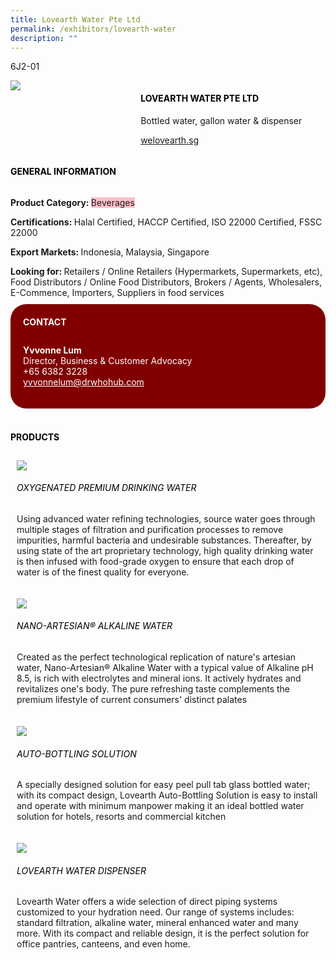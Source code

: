 ```yaml
---
title: Lovearth Water Pte Ltd
permalink: /exhibitors/lovearth-water
description: ""
---
```

<head>
	<div class="flex-paragraph">
		<!--hi there! this is a comment and will provide you with instructional guides-->
		<!--insert booth number here!-->
		<p style="text-transform: uppercase">6J2-01</p></div>
			<div class="flex-container" style="display: flex; flex-wrap: wrap;">
				<!--insert DOWNLOAD link of company logo between the " marks!-->
			<div class="card sgds" style="flex: 1 1 40%; display: block;"><img src="https://drive.google.com/u/0/uc?id=1HIl6nB9nqgmFWvi87iZMOzQ7TtiU7KNi&export=download"></div>
	<div class="card-sgds" style="flex: 1 1 58%; display: block; margin-left: 3px">
		<h4 style="text-transform: uppercase; color: black;"><!--insert the exhibitor's name between the <b> tags here--><b>Lovearth Water Pte Ltd</b></h4><!--insert the exhibitor's description between the <p> tags here-->
		<p>Bottled water, gallon water & dispenser</p>
		<!--insert the exhibitor's website link, making sure there is "https:// www." present please. make sure the entire https link goes in between the " marks-->
		<p><a href="https://welovearth.sg" target="_blank"><!--insert the www website link here (no need for https)-->welovearth.sg</a></p>
	</div>
</div>
</head>

<body>
	<h4 style="text-transform: uppercase; color: black;"><b>General Information</b></h4>
		<div class="flex-container" style="display: flex; flex-wrap: wrap;">
			<div class="card sgds" style="flex: 1 1 65%; display: block; align-self: stretch">
			<div class="flex-paragraph">
			<p><b>Product Category: </b><span style=" background-color: pink; border-radius: 10 px;"><!--insert the exhibitor's pdt cat between the <p> tags here-->Beverages</span></p> 
				<p><b>Certifications: </b><!--insert all the exhibitor's certifications between the </b> and </p> here-->Halal Certified, HACCP Certified, ISO 22000 Certified, FSSC 22000</p>
			<p><b>Export Markets: </b><!--insert all the exhibitor's export markets between the </b> and </p> here-->Indonesia, Malaysia, Singapore</p>
			<p style="margin-bottom: 10px;"><b>Looking for: </b><!--insert all the exhibitor's potential business partners between the </b> and </p> here-->Retailers / Online Retailers (Hypermarkets, Supermarkets, etc), Food Distributors / Online Food Distributors, Brokers / Agents, Wholesalers, E-Commence, Importers, Suppliers in food services</p>
			</div>
		</div>
		<div class="card sgds" style="flex: 1 1 35%; padding: 10px; display: block; background-color: maroon; border-radius: 25px; align-self: center;">
		<h4 style="color: white; margin-top: 10px; margin-left: 10px;">CONTACT</h4>
		<div class="flex-paragraph">
			<!--replace with exhibitor's: -->
			<p style="padding: 10px; color: white;"><b><!-- POC name-->Yvvonne Lum</b><br><!-- designation-->Director, Business & Customer Advocacy<br><!--contact number-->+65 6382 3228<br><!-- for linking purposes, insert their email after "mailto:"...--><a href="mailto:yvvonnelum@drwhohub.com" style="color: white;"><!--...and also include the display email before </a> here-->yvvonnelum@drwhohub.com</a></p>
		</div>
			</div>
		</div>
	<br>
		<h4 style="text-transform: uppercase; color: black;"><b>products</b></h4>
<div style="display: flex; flex-wrap: wrap;">
  <div class="card sgds" style="flex: 1 1 47%; margin: 10px; display: block;"><!--insert the exhibitor's DOWNLOAD image for product between the " marks here-->
	<div class="flex-image" style="display: block;"><img src="https://drive.google.com/u/0/uc?id=1JPUB4_6DH3SKwJyeoyy8qTn5l7_doPh8&export=download"></div>
	<div class="flex-paragraph">
		<h6 style="text-transform: uppercase; color: black;"><!--insert product name before </h6> and product description after <p>-->Oxygenated Premium Drinking Water</h6>
		<p>Using advanced water refining technologies, source water goes through multiple stages of filtration and purification processes to remove impurities, harmful bacteria and undesirable substances. Thereafter, by using state of the art proprietary technology, high quality drinking water is then infused with food-grade oxygen to ensure that each drop of water is of the finest quality for everyone.</p></div>
	</div>
		<div class="card sgds" style="flex: 1 1 47%; margin: 10px; display: block;">
		<div class="flex-image" style="display: block;"><img src="https://drive.google.com/u/0/uc?id=1bs8TtdtnCuDnUU5fL_lVOEI2RPyMkj6c&export=download"></div>
	<div class="flex-paragraph">
		<h6 style="text-transform: uppercase; color: black;">Nano-Artesian® Alkaline Water</h6>
		<p>Created as the perfect technological replication of nature's artesian water, Nano-Artesian® Alkaline Water with a typical value of Alkaline pH 8.5, is rich with electrolytes and mineral ions. It actively hydrates and revitalizes one's body. The pure refreshing taste complements the premium lifestyle of current consumers' distinct palates</p></div>
	</div>
		<div class="card sgds" style="flex: 1 1 47%; margin: 10px; display: block;">
		<div class="flex-image" style="display: block;"><img src="https://drive.google.com/u/0/uc?id=18v2PkRrkbNUbNjlwZqQEmK1NYUYdzQCo&export=download"></div>
	<div class="flex-paragraph">
		<h6 style="text-transform: uppercase; color: black;">Auto-Bottling Solution</h6>
		<p>A specially designed solution for easy peel pull tab glass bottled water; with its compact design, Lovearth Auto-Bottling Solution is easy to install and operate with minimum manpower making it an ideal bottled water solution for hotels, resorts and commercial kitchen</p></div>
		</div>
		<div class="card sgds" style="flex: 1 1 47%; margin: 10px; display: block;">
		<div class="flex-image" style="display: block;"><img src="https://drive.google.com/u/0/uc?id=1nS5phf2SIlbs4rKG-JwYVM9Xmjv5CPVM&export=download"></div>
	<div class="flex-paragraph">
		<h6 style="text-transform: uppercase; color: black;">Lovearth Water Dispenser</h6>
		<p>Lovearth Water offers a wide selection of direct piping systems customized to your hydration need. Our range of systems includes: standard filtration, alkaline water, mineral enhanced water and many more. With its compact and reliable design, it is the perfect solution for office pantries, canteens, and even home.</p></div>
	</div>
	<!--don't delete these 2 tags. double check how the layout looks on the right too and lemme know if there are any problems! thank u so much for ur hardwork!-->
	</div>
</body>